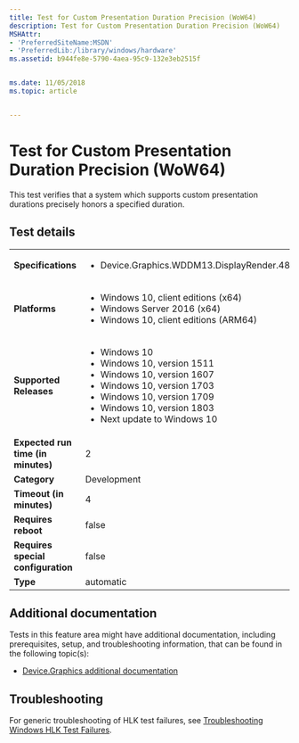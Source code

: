 ```yaml
---
title: Test for Custom Presentation Duration Precision (WoW64)
description: Test for Custom Presentation Duration Precision (WoW64)
MSHAttr:
- 'PreferredSiteName:MSDN'
- 'PreferredLib:/library/windows/hardware'
ms.assetid: b944fe8e-5790-4aea-95c9-132e3eb2515f


ms.date: 11/05/2018
ms.topic: article


---
```


# <span id="p_hlk_test.fcf3e81e-8fdc-4d46-80e0-2195ac218938"></span>Test for Custom Presentation Duration Precision (WoW64)


This test verifies that a system which supports custom presentation durations precisely honors a specified duration.

## Test details

|||
|---|---|
| **Specifications**  | <ul><li>Device.Graphics.WDDM13.DisplayRender.48HzVideoPlayback</li></ul> |  
| **Platforms**   | <ul><li>Windows 10, client editions (x64)</li><li>Windows Server 2016 (x64)</li><li>Windows 10, client editions (ARM64)</li></ul> |
| **Supported Releases** | <ul><li>Windows 10</li><li>Windows 10, version 1511</li><li>Windows 10, version 1607</li><li>Windows 10, version 1703</li><li>Windows 10, version 1709</li><li>Windows 10, version 1803</li><li>Next update to Windows 10</li></ul> |
|**Expected run time (in minutes)**| 2 |
|**Category**| Development |
|**Timeout (in minutes)**| 4 |
|**Requires reboot**| false |
|**Requires special configuration**| false |
|**Type**| automatic |



## <span id="Additional_documentation"></span><span id="additional_documentation"></span><span id="ADDITIONAL_DOCUMENTATION"></span>Additional documentation


Tests in this feature area might have additional documentation, including prerequisites, setup, and troubleshooting information, that can be found in the following topic(s):

-   [Device.Graphics additional documentation](device-graphics-additional-documentation.md)

## <span id="Troubleshooting"></span><span id="troubleshooting"></span><span id="TROUBLESHOOTING"></span>Troubleshooting


For generic troubleshooting of HLK test failures, see [Troubleshooting Windows HLK Test Failures](../user/troubleshooting-windows-hlk-test-failures.md).










